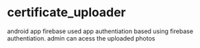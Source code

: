 # certificate_uploader
android app
firebase used app 
authentiation based using firebase authentiation.
admin can acess the uploaded photos 
